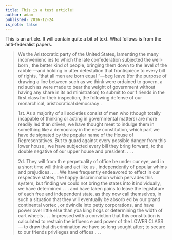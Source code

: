 ```yaml
---
title: This is a test article!
author: adam
published: 2016-12-24
is_note: false
---
```


This is an article. It will contain quite a bit of text. What follows
is from the anti-federalist papers.

>We the Aristocratic party of the United States, lamenting the many
>inconvenienc ies to which the late confederation subjected the well-
>born , the better kind of people, bringing them down to the level of
>the rabble —and holding in utter detestation that frontispiece to
>every bill of rights, “that all men are born equal ”—beg leave (for
>the purpose of drawing a line between such as we think were ordained
>to govern, a nd such as were made to bear the weight of government
>without having any share in its ad ministration) to submit to our f
>riends in the first class for their inspection, the following defense
>of our monarchical, aristocratical democracy .  
>
>1st. As a majority of all societies consist of men who (though totally
>incapable of thinking or acting in governmental matters) are more
>readily led than driven, we have thought meet to indulge them in
>something like a democracy in the new constitution, which part we have
>de signated by the popular name of the House of Representatives. But
>to guard against every possible danger from this lower house , we have
>subjected every bill they bring forward, to the double negative of our
>upper house and president. . . .  
>
>2d. They will from th e perpetuality of office be under our eye, and
>in a short time will think and act like us , independently of popular
>whims and prejudices. . . . We have frequently endeavored to effect in
>our respective states, the happy discrimination which pervades this
>system; but finding we could not bring the states into it
>individually, we have determined . . .  and have taken pains to leave
>the legislature of each free and independent state, as they now call
>themselves, in such a situation that they will eventually be absorb ed
>by our grand continental vortex , or dwindle into petty corporations,
>and have power over little else than yoa king hogs or determining the
>width of cart wheels . . .  Impressed with a conviction that this
>constitution is calculated to restrain the influenc e and power of the
>LOWER CLASS — to draw that discrimination we have so long sought
>after; to secure to our friends privileges and offices . . . 
